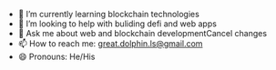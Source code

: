 - 🌱 I’m currently learning blockchain technologies
- 🤔 I’m looking to help with buliding defi and web apps
- 💬 Ask me about web and blockchain developmentCancel changes
- 📫 How to reach me: great.dolphin.ls@gmail.com
- 😄 Pronouns: He/His
